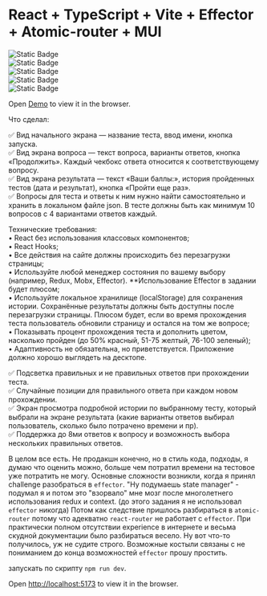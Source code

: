 # React + TypeScript + Vite + Effector + Atomic-router + MUI
![Static Badge](https://img.shields.io/badge/18%2C2-black?style=social&logo=react)  
![Static Badge](https://img.shields.io/badge/4%2C1%2C1-black?style=social&logo=vite)  
![Static Badge](https://img.shields.io/badge/4%2C9%2C5-black?style=social&logo=typescript)  
![Static Badge](https://img.shields.io/badge/effector-23%2C2%2C-black?style=social)  
![Static Badge](https://img.shields.io/badge/atomic_router-0%2C1-black?style=social)  

Open [Demo](https://quiz-app-six-eta.vercel.app/) to view it in the browser.

Что сделал:  

✅ Вид начального экрана — название теста, ввод имени, кнопка запуска.  
✅ Вид экрана вопроса — текст вопроса, варианты ответов, кнопка «Продолжить». Каждый чекбокс ответа относится к соответствующему вопросу.  
✅ Вид экрана результата — текст «Ваши баллы:», история пройденных тестов (дата и результат), кнопка «Пройти еще раз».  
✅ Вопросы для теста и ответы к ним нужно найти самостоятельно и хранить в локальном файле json. В тесте должны быть как минимум 10 вопросов с 4 вариантами ответов каждый.  


Технические требования:  
•	React без использования классовых компонентов;  
•	React Hooks;  
•	Все действия на сайте должны происходить без перезагрузки страницы;  
•	Используйте любой менеджер состояния по вашему выбору (например, Redux, Mobx, Effector). **Использование Effector в задании будет плюсом;  
•	Используйте локальное хранилище (localStorage) для сохранения истории. Сохранённые результаты должны быть доступны после перезагрузки страницы. Плюсом будет, если во время прохождения теста пользователь обновили страницу и остался на том же вопросе;  
•	Показывать процент прохождения теста и дополнить цветом, насколько пройден (до 50% красный, 51-75 желтый, 76-100 зеленый);  
•	Адаптивность не обязательна, но приветствуется. Приложение должно хорошо выглядеть на десктопе.  

✅	Подсветка правильных и не правильных ответов при прохождении теста.  
✅	Случайные позиции для правильного ответа при каждом новом прохождении.  
✅	Экран просмотра подробной истории по выбранному тесту, который выбрали на экране результата (какие варианты ответов выбирал пользователь, сколько было потрачено времени и пр).  
✅	Поддержка до 8ми ответов к вопросу и возможность выбора нескольких правильных ответов.  


В целом все есть. Не продакшн конечно, но в стиль кода, подходы, я думаю что оценить можно, больше чем потратил времени на тестовое уже потратить не могу.
Основные сложности возникли, когда я принял challenge разобраться в `effector`. "Ну подумаешь state manager" - подумал я и потом это "взорвало" мне мозг после многолетнего использования redux и context. (до этого задания я не использовал `effector` никогда)
Потом как следствие пришлось разбираться в `atomic-router` потому что адекватно `react-router` не работает с `effector`. При практически полном отсутствии experience в интернете и весьма скудной документации было разбираться весело. Ну вот что-то получилось, уж не судите строго. Возможные костыли связаны с не пониманием до конца возможностей `effector` прошу простить. 

запускать по скрипту ```npm run dev```.

Open [http://localhost:5173](http://localhost:5173/) to view it in the browser.


